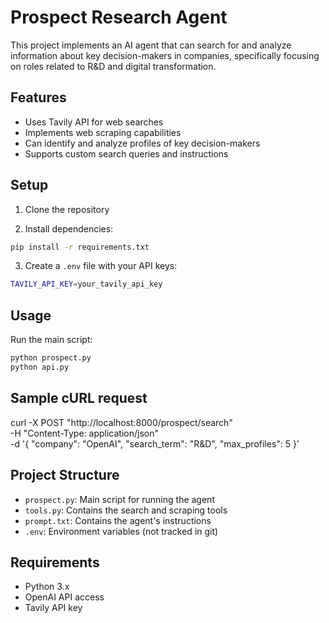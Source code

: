 # Prospect Research Agent

This project implements an AI agent that can search for and analyze information about key decision-makers in companies, specifically focusing on roles related to R&D and digital transformation.

## Features

- Uses Tavily API for web searches
- Implements web scraping capabilities
- Can identify and analyze profiles of key decision-makers
- Supports custom search queries and instructions

## Setup

1. Clone the repository

2. Install dependencies:

```bash
pip install -r requirements.txt
```

3. Create a `.env` file with your API keys:

```sh
TAVILY_API_KEY=your_tavily_api_key
```

## Usage

Run the main script:

```bash
python prospect.py
python api.py
```
 
## Sample cURL request
curl -X POST "http://localhost:8000/prospect/search" \
  -H "Content-Type: application/json" \
  -d '{
    "company": "OpenAI",
    "search_term": "R&D",
    "max_profiles": 5
  }'

## Project Structure

- `prospect.py`: Main script for running the agent
- `tools.py`: Contains the search and scraping tools
- `prompt.txt`: Contains the agent's instructions
- `.env`: Environment variables (not tracked in git)

## Requirements

- Python 3.x
- OpenAI API access
- Tavily API key
